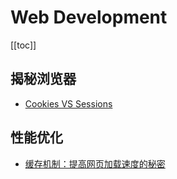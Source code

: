 # Web Development

<!--
 * @Author: rich1e
 * @Date: 2024-03-04 11:56:30
 * @LastEditors: rich1e
 * @LastEditTime: 2024-03-04 11:58:30
-->

[[toc]]

## 揭秘浏览器

- [Cookies VS Sessions](/web-development/cookies-vs-sessions.md)

## 性能优化

- [缓存机制：提高网页加载速度的秘密](/web-development/caching-mechanism.md)
